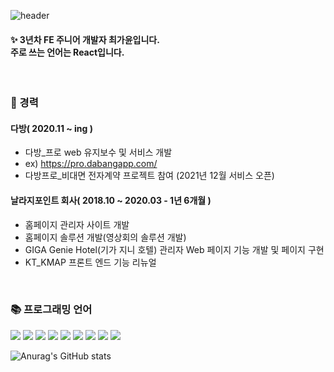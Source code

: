 ![header](https://capsule-render.vercel.app/api?type=waving&color=auto&height=150&section=header&text=FrontEnd__React_주니어개발자&fontSize=30&animation=twinkling)

#### ✨ 3년차 FE 주니어 개발자 최가윤입니다. <br /> 주로 쓰는 언어는 React입니다.

<br />

### 🚀 경력 

#### 다방( 2020.11 ~ ing )
  - 다방_프로 web 유지보수 및 서비스 개발
  - ex) https://pro.dabangapp.com/
  - 다방프로_비대면 전자계약 프로젝트 참여 (2021년 12월 서비스 오픈)

#### 날라지포인트 회사( 2018.10 ~ 2020.03 - 1년 6개월 )
  - 홈페이지 관리자 사이트 개발
  - 홈페이지 솔루션 개발(영상회의 솔루션 개발)
  - GIGA Genie Hotel(기가 지니 호텔) 관리자 Web 페이지 기능 개발 및 페이지 구현
  - KT_KMAP 프론트 엔드 기능 리뉴얼
  
<br />

###  📚 프로그래밍 언어
<p align="left"> 
<img src="https://img.shields.io/badge/html5-E34F26?style=for-the-badge&logo=html5&logoColor=white">
<img src="https://img.shields.io/badge/css-1572B6?style=for-the-badge&logo=css3&logoColor=white">
<img src="https://img.shields.io/badge/javascript-F7DF1E?style=for-the-badge&logo=javascript&logoColor=black">
<img src="https://img.shields.io/badge/react-61DAFB?style=for-the-badge&logo=react&logoColor=black">
<img src="https://img.shields.io/badge/node.js-339933?style=for-the-badge&logo=Node.js&logoColor=white">
<img src="https://img.shields.io/badge/github-181717?style=for-the-badge&logo=github&logoColor=white">
<img src="https://img.shields.io/badge/styled-components-DB7093?style=for-the-badge&logo=styled-components&logoColor=white">
<img src="https://img.shields.io/badge/typescript-76CAB5?style=for-the-badge&logo=typescript&logoColor=white">
<img src="https://img.shields.io/badge/next.js-000000?style=for-the-badge&logo=next.js&logoColor=white">
</p>


![Anurag's GitHub stats](https://github-readme-stats.vercel.app/api?username=CHOIKAYOON&show_icons=true&theme=dark)

<!--
**CHOIKAYOON/CHOIKAYOON** is a ✨ _special_ ✨ repository because its `README.md` (this file) appears on your GitHub profile.

Here are some ideas to get you started:

- 🔭 I’m currently working on ...
- 🌱 I’m currently learning ...
- 👯 I’m looking to collaborate on ...
- 🤔 I’m looking for help with ...
- 💬 Ask me about ...
- 📫 How to reach me: ...
- 😄 Pronouns: ...
- ⚡ Fun fact: ...
-->
